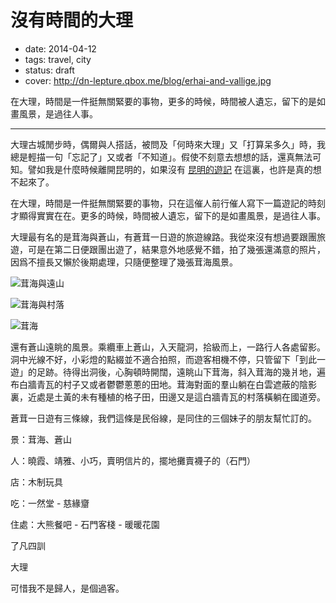 # 沒有時間的大理

- date: 2014-04-12
- tags: travel, city
- status: draft
- cover: http://dn-lepture.qbox.me/blog/erhai-and-vallige.jpg

在大理，時間是一件挺無關緊要的事物，更多的時候，時間被人遺忘，留下的是如畫風景，是過往人事。

---

大理古城閒步時，偶爾與人搭話，被問及「何時來大理」又「打算呆多久」時，我總是輕描一句「忘記了」又或者「不知道」。假使不刻意去想想的話，還真無法可知。譬如我是什麼時候離開昆明的，如果沒有 [昆明的遊記](/zh/2014/a-trip-in-kunming) 在這裏，也許是真的想不起來了。

在大理，時間是一件挺無關緊要的事物，只在這催人前行催人寫下一篇遊記的時刻才顯得實實在在。更多的時候，時間被人遺忘，留下的是如畫風景，是過往人事。

大理最有名的是茸海與蒼山，有蒼茸一日遊的旅遊線路。我從來沒有想過要跟團旅遊，可是在第二日便跟團出遊了，結果意外地感覺不錯，拍了幾張還滿意的照片，因爲不擅長又懶於後期處理，只隨便整理了幾張茸海風景。

![茸海與遠山](http://dn-lepture.qbox.me/blog/pure-erhai.jpg/thumbnail "茸海與遠山")

![茸海與村落](http://dn-lepture.qbox.me/blog/erhai-and-vallige.jpg/thumbnail "茸海與村落")

![茸海](http://dn-lepture.qbox.me/blog/erhai-and-border.jpg/thumbnail "茸海")

還有蒼山遠眺的風景。乘纜車上蒼山，入天龍洞，拾級而上，一路行人各處留影。洞中光線不好，小彩燈的點綴並不適合拍照，而遊客相機不停，只管留下「到此一遊」的足跡。待得出洞後，心胸頓時開闊，遠眺山下茸海，斜入茸海的幾爿地，遍布白牆青瓦的村子又或者鬱鬱蔥蔥的田地。茸海對面的羣山躺在白雲遮蔽的陰影裏，近處是土黃的未有種植的格子田，田邊又是這白牆青瓦的村落橫躺在國道旁。

蒼茸一日遊有三條線，我們這條是民俗線，是同住的三個妹子的朋友幫忙訂的。

景：茸海、蒼山

人：曉霞、靖雅、小巧，賣明信片的，擺地攤賣襪子的（石門）

店：木制玩具

吃：一然堂 - 慈緣齏

住處：大熊餐吧 - 石門客棧 - 暖暖花園

了凡四訓

大理

可惜我不是歸人，是個過客。
